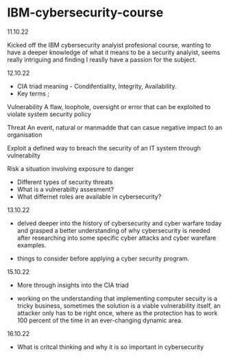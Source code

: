 # IBM-cybersecurity-course


11.10.22

Kicked off the IBM cybersecurity analyist profesional course, wanting to have a deeper knowledge of what it means to be a security analyist, seems really intriguing and finding I reaslly have a passion for the subject. 


12.10.22

- CIA triad meaning - Condifentiality, Integrity, Availability.
- Key terms ;

Vulnerability
A flaw, loophole, oversight or error that can be exploited to violate system security policy

Threat 
An event, natural or manmadde that can casue negative impact to an organisation

Exploit
a defined way to breach the security of an IT system through vulnerabilty

Risk
a situation involving exposure to danger


- Different types of security threats
- What is a vulnerabilty assesment? 
- What differnet roles are available in cybersecurity? 


13.10.22

- delved deeper into the history of cybersecurity and cyber warfare today and grasped a better understanding of why cybersecurity is needed after researching into some specific cyber attacks and cyber warefare examples.

- things to consider before applying a cyber security program.



15.10.22

- More through insights into the CIA triad

- working on the understanding that implementing computer secuity is a tricky business, sometimes the solution is a viable vulnerability itself, an attacker only has to be right once, where as the protection has to work 100 percent of the time in an ever-changing dynamic area.

16.10.22

- What is critcal thinking and why it is so important in cybersecurity
